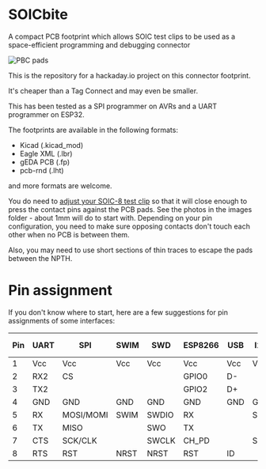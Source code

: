 # SOICbite
A compact PCB footprint which allows SOIC test clips to be used as a space-efficient programming and debugging connector

![PBC pads](https://github.com/SimonMerrett/SOICbite/blob/master/images/SOICbite_pads.jpg)

This is the repository for a hackaday.io project on this connector footprint.

It's cheaper than a Tag Connect and may even be smaller. 

This has been tested as a SPI programmer on AVRs and a UART programmer on ESP32.

The footprints are available in the following formats:

- Kicad (.kicad_mod)
- Eagle XML (.lbr)
- gEDA PCB (.fp)
- pcb-rnd (.lht)

and more formats are welcome.

You do need to [adjust your SOIC-8 test clip](https://github.com/SimonMerrett/SOICbite/blob/master/HOWTO_mod_clip.md) so that it will close enough to press the contact pins against the PCB pads. See the photos in the images folder - about 1mm will do to start with. Depending on your pin configuration, you need to make sure opposing contacts don't touch each other when no PCB is between them. 

Also, you may need to use short sections of thin traces to escape the pads between the NPTH.

# Pin assignment

If you don't know where to start, here are a few suggestions for pin assignments of some interfaces:

| Pin | UART | SPI       | SWIM | SWD   | ESP8266 | USB | I2C | PIC ICSP |
| --- | ---  | ---       | ---  | ---   | ---     | --- | --- | ---      |
| 1   | Vcc  | Vcc       | Vcc  | Vcc   | Vcc     | Vcc | Vcc | Vcc      |
| 2   | RX2  | CS        |      |       | GPIO0   | D-  |     | Vpp      |
| 3   | TX2  |           |      |       | GPIO2   | D+  |     |          |
| 4   | GND  | GND       | GND  | GND   | GND     | GND | GND | GND      |
| 5   | RX   | MOSI/MOMI | SWIM | SWDIO | RX      |     | SDA | DAT      |
| 6   | TX   | MISO      |      | SWO   | TX      |     |     | AUX      |
| 7   | CTS  | SCK/CLK   |      | SWCLK | CH_PD   |     | SCL | CLK      |
| 8   | RTS  | RST       | NRST | NRST  | RST     | ID  |     |          |

